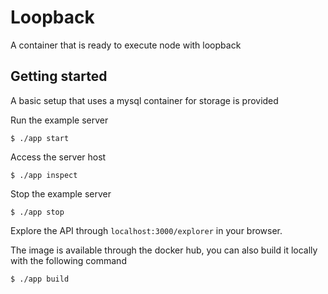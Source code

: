# Loopback

A container that is ready to execute node with loopback

## Getting started

A basic setup that uses a mysql container for storage is provided

Run the example server
```
$ ./app start
```

Access the server host
```
$ ./app inspect
```

Stop the example server
```
$ ./app stop
```

Explore the API through `localhost:3000/explorer` in your browser.


The image is available through the docker hub, you can also build it locally with the following command
```
$ ./app build
```
